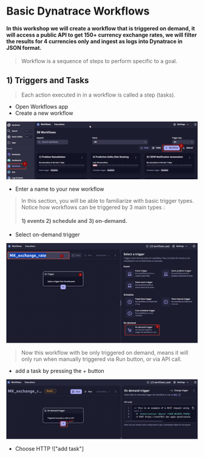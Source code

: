 # Basic Dynatrace Workflows

#### In this workshop we will create a workflow that is triggered on demand, it will access a public API to get 150+ currency exchange rates, we will filter the results for 4 currencies only and ingest as logs into Dynatrace in JSON format. 

> Workflow is a sequence of steps to perform specific to a goal.

## 1) Triggers and Tasks

> Each action executed in in a workflow is called a step (tasks).


- Open Workflows app
- Create a new workflow

!["workflow"](https://github.com/hakansuku/D1APACTraining/blob/main/images/WORKFLOWS/workflowsapp.png?raw=true)

 - Enter a name to your new workflow 

>  In this section, you will be able to familiarize with basic trigger types.  Notice how workflows can be triggered by 3 main types :
> #### 1) events 2) schedule and 3) on-demand.

 - Select on-demand trigger 

!["entername"](https://github.com/hakansuku/D1APACTraining/blob/main/images/WORKFLOWS/ondemandtrigger.png?raw=true)
> Now this workflow with be only triggered on demand, means it will only run when manually triggered via Run button, or via API call. 

- add a task by pressing the + button

!["add task"](https://github.com/hakansuku/D1APACTraining/blob/main/images/WORKFLOWS/createaction.png?raw=true)

- Choose HTTP
!["add task"]
